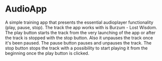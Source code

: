 # AudioApp
A simple training app that presents the essential audioplayer functionality (play, pause, stop).
The track the app works with is Burzum - Lost Wisdom.
The play button starts the track from the very launching of the app or after the track is stopped with the stop button.
Also it unpauses the track once it's been paused.
The pause button pauses and unpauses the track.
The stop button stops the track with a possibility to start playing it from the beginning once the play button is clicked.
